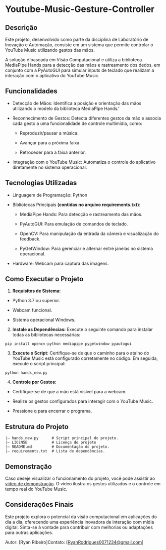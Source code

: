 # Youtube-Music-Gesture-Controller
## Descrição

Este projeto, desenvolvido como parte da disciplina de Laboratório de Inovação e Automação, consiste em um sistema que permite controlar o YouTube Music utilizando gestos das mãos.

A solução é baseada em Visão Computacional e utiliza a biblioteca MediaPipe Hands para a detecção das mãos e rastreamento dos dedos, em conjunto com a PyAutoGUI para simular inputs de teclado que realizam a interação com o aplicativo do YouTube Music.

## Funcionalidades

- Detecção de Mãos: Identifica a posição e orientação das mãos utilizando o modelo da biblioteca MediaPipe Hands.'

- Reconhecimento de Gestos: Detecta diferentes gestos da mão e associa cada gesto a uma funcionalidade de controle multimídia, como:

  - Reproduzir/pausar a música.

  - Avançar para a próxima faixa.

  - Retroceder para a faixa anterior.

- Integração com o YouTube Music: Automatiza o controle do aplicativo diretamente no sistema operacional.

## Tecnologias Utilizadas

- Linguagem de Programação: Python

- Bibliotecas Principais __(contidas no arquivo requirements.txt)__:

  - MediaPipe Hands: Para detecção e rastreamento das mãos.

  - PyAutoGUI: Para emulação de comandos de teclado.

  - OpenCV: Para manipulação da entrada da câmera e visualização do feedback.

  - PyGetWindow: Para gerenciar e alternar entre janelas no sistema operacional.

- Hardware: Webcam para captura das imagens.

## Como Executar o Projeto

1. **Requisitos de Sistema:**

- Python 3.7 ou superior.

- Webcam funcional.

- Sistema operacional Windows.

2. **Instale as Dependências:**
Execute o seguinte comando para instalar todas as bibliotecas necessárias:

```
pip install opencv-python mediapipe pygetwindow pyautogui
```
3. **Execute o Script:**
Certifique-se de que o caminho para o atalho do YouTube Music está configurado corretamente no código. Em seguida, execute o script principal:
```
python hands_new.py
```

4. **Controle por Gestos:**

- Certifique-se de que a mão está visível para a webcam.

- Realize os gestos configurados para interagir com o YouTube Music.

- Pressione q para encerrar o programa.

## Estrutura do Projeto
```
|— hands_new.py      # Script principal do projeto.
|— LICENSE           # Licença do projeto
|— README.md         # Documentação do projeto.
|— requirements.txt  # Lista de dependências.
```
## Demonstração

Caso deseje visualizar o funcionamento do projeto, você pode assistir ao [vídeo de demonstração](link). O vídeo ilustra os gestos utilizados e o controle em tempo real do YouTube Music.

## Considerações Finais

Este projeto explora o potencial da visão computacional em aplicações do dia a dia, oferecendo uma experiência inovadora de interação com mídia digital. Sinta-se à vontade para contribuir com melhorias ou adaptações para outras aplicações.

Autor: [Ryan Ribeiro]Contato: [RyanRodrigues0071234@gmail.com]

